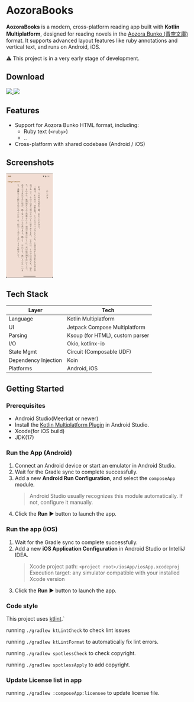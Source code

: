 # AozoraBooks

**AozoraBooks** is a modern, cross-platform reading app built with **Kotlin Multiplatform**, designed for reading novels in the [Aozora Bunko (青空文庫)](https://www.aozora.gr.jp/) format. 
It supports advanced layout features like ruby annotations and vertical text, and runs on Android, iOS.

⚠️ This project is in a very early stage of development. 

## Download

<a href="https://play.google.com/store/apps/details?id=me.andannn.aozora" target="_blank">
<img src="https://play.google.com/intl/ja/badges/static/images/badges/ja_badge_web_generic.png" width=240 />
</a>

<a href="https://apps.apple.com/us/app/%E9%9D%92%E7%A9%BA%E8%AA%AD%E6%9B%B8-%E9%9D%92%E7%A9%BA%E6%96%87%E5%BA%93%E3%83%93%E3%83%A5%E3%83%BC%E3%82%A2/id6746423917" target="_blank">
<img src="https://toolbox.marketingtools.apple.com/api/badges/download-on-the-app-store/black/ja-jp?size=250x83" width=240 />
</a>

## Features

- Support for Aozora Bunko HTML format, including:
  - Ruby text (`<ruby>`)
  - ..
- Cross-platform with shared codebase (Android / iOS)

## Screenshots
<p float="left">
  <img src="screenshots/template.png" width="25%" />
</p>

## Tech Stack

| Layer          | Tech                                 |
|----------------|--------------------------------------|
| Language       | Kotlin Multiplatform                 |
| UI             | Jetpack Compose Multiplatform        |
| Parsing        | Ksoup (for HTML), custom parser      |
| I/O            | Okio, kotlinx-io                     |
| State Mgmt     | Circuit (Composable UDF)             |
| Dependency Injection | Koin                           |
| Platforms      | Android, iOS                         |

## Getting Started

### Prerequisites
- Android Studio(Meerkat or newer)
- Install the [Kotlin Multiplatform Plugin](https://plugins.jetbrains.com/plugin/14936-kotlin-multiplatform) in Android Studio.
- Xcode(for iOS build)
- JDK(17)

### Run the App (Android)

1. Connect an Android device or start an emulator in Android Studio.  
2. Wait for the Gradle sync to complete successfully.  
3. Add a new **Android Run Configuration**, and select the `composeApp` module.  
   > Android Studio usually recognizes this module automatically. If not, configure it manually.  
4. Click the **Run** ▶️ button to launch the app.

### Run the app (iOS)

1. Wait for the Gradle sync to complete successfully.
2. Add a new **iOS Application Configuration** in Android Studio or IntelliJ IDEA.
   > Xcode project path: `<project root>/iosApp/iosApp.xcodeproj`  
   > Execution target: any simulator compatible with your installed Xcode version
3. Click the **Run** ▶️ button to launch the app.

### Code style

This project uses [ktlint](https://github.com/pinterest/ktlint).`

running `./gradlew ktLintCheck` to check lint issues

running `./gradlew ktLintFormat` to automatically fix lint errors.

running `./gradlew spotlessCheck` to check copyright.

running `./gradlew spotlessApply` to add copyright.

### Update License list in app

running `./gradlew :composeApp:licensee` to update license file.
